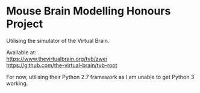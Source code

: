 # Mouse Brain Modelling Honours Project

Utilising the simulator of the Virtual Brain.

Available at:  
https://www.thevirtualbrain.org/tvb/zwei  
https://github.com/the-virtual-brain/tvb-root

For now, utilising their Python 2.7 framework as I am unable to get Python 3 working.
